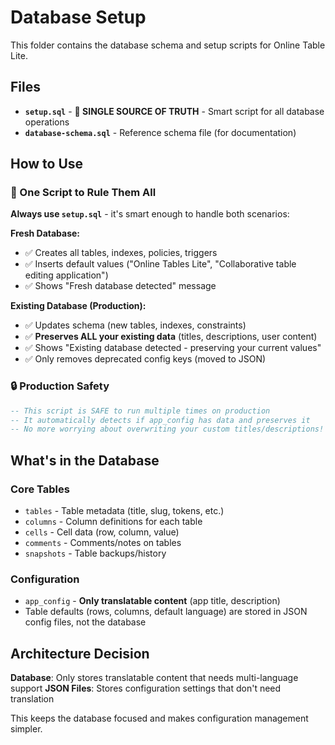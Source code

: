 # Database Setup

This folder contains the database schema and setup scripts for Online Table Lite.

## Files

- **`setup.sql`** - **🎯 SINGLE SOURCE OF TRUTH** - Smart script for all database operations
- **`database-schema.sql`** - Reference schema file (for documentation)

## How to Use

### 🚀 One Script to Rule Them All

**Always use `setup.sql`** - it's smart enough to handle both scenarios:

**Fresh Database:**
- ✅ Creates all tables, indexes, policies, triggers
- ✅ Inserts default values ("Online Tables Lite", "Collaborative table editing application")
- ✅ Shows "Fresh database detected" message

**Existing Database (Production):**
- ✅ Updates schema (new tables, indexes, constraints)
- ✅ **Preserves ALL your existing data** (titles, descriptions, user content)
- ✅ Shows "Existing database detected - preserving your current values"
- ✅ Only removes deprecated config keys (moved to JSON)

### 🔒 Production Safety

```sql
-- This script is SAFE to run multiple times on production
-- It automatically detects if app_config has data and preserves it
-- No more worrying about overwriting your custom titles/descriptions!
```

## What's in the Database

### Core Tables
- `tables` - Table metadata (title, slug, tokens, etc.)
- `columns` - Column definitions for each table
- `cells` - Cell data (row, column, value)
- `comments` - Comments/notes on tables
- `snapshots` - Table backups/history

### Configuration
- `app_config` - **Only translatable content** (app title, description)
- Table defaults (rows, columns, default language) are stored in JSON config files, not the database

## Architecture Decision

**Database**: Only stores translatable content that needs multi-language support
**JSON Files**: Stores configuration settings that don't need translation

This keeps the database focused and makes configuration management simpler.
